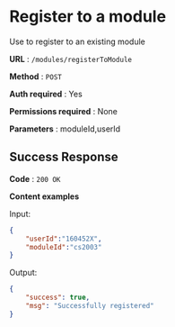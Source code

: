 # Register to a module

Use to register to an existing module

**URL** : `/modules/registerToModule`

**Method** : `POST`

**Auth required** : Yes

**Permissions required** : None

**Parameters** : moduleId,userId

## Success Response

**Code** : `200 OK`

**Content examples**

Input: 
```json
{
	"userId":"160452X",
	"moduleId":"cs2003"
}
```
Output:
```json
{
    "success": true,
    "msg": "Successfully registered"
}
```

